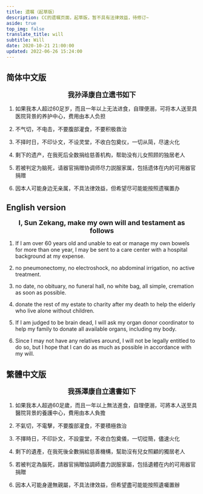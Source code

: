 ```yaml
---
title: 遗嘱（起草版）
description: CC的遗嘱页面，起草版，暂不具有法律效益，待修订~
aside: true
top_img: false
translate_title: will
subtitle: Will
date: 2020-10-21 21:00:00
updated: 2022-06-26 15:24:00
---
```

## 简体中文版
<center><b><font size=4>我孙泽康自立遗书如下</font></center></b>

1. 如果我本人超过60足岁，而且一年以上无法进食，自理便溺，可将本人送至具医院背景的养护中心，费用由本人负担

2. 不气切，不电击，不要腹部灌食，不要积极救治

3. 不择时日，不印讣文，不设灵堂，不收白包奠仪，一切从简，尽速火化

4. 剩下的遗产，在我死后全数捐给慈善机构，帮助没有儿女照顾的独居老人

5. 若被判定为脑死，请器官捐赠协调师尽力説服家属，包括遗体在内的可用器官捐赠

6. 因本人可能身边无亲属，不具法律效益，但希望尽可能能按照遗嘱置办

## English version
<center><b><font size=4>I, Sun Zekang, make my own will and testament as follows</font></center></b>


1. If I am over 60 years old and unable to eat or manage my own bowels for more than one year, I may be sent to a care center with a hospital background at my expense.

2. no pneumonectomy, no electroshock, no abdominal irrigation, no active treatment.

3. no date, no obituary, no funeral hall, no white bag, all simple, cremation as soon as possible.

4. donate the rest of my estate to charity after my death to help the elderly who live alone without children.

5. If I am judged to be brain dead, I will ask my organ donor coordinator to help my family to donate all available organs, including my body.

6. Since I may not have any relatives around, I will not be legally entitled to do so, but I hope that I can do as much as possible in accordance with my will.

## 繁體中文版
<center><b><font size=4>我孫澤康自立遺書如下</font></center></b>

1. 如果我本人超過60足歲，而且一年以上無法進食，自理便溺，可將本人送至具醫院背景的養護中心，費用由本人負擔

2. 不氣切，不電擊，不要腹部灌食，不要積極救治

3. 不擇時日，不印訃文，不設靈堂，不收白包奠儀，一切從簡，儘速火化

4. 剩下的遺產，在我死後全數捐給慈善機構，幫助沒有兒女照顧的獨居老人

5. 若被判定為腦死，請器官捐贈協調師盡力説服家屬，包括遺體在内的可用器官捐贈

6. 因本人可能身邊無親屬，不具法律效益，但希望盡可能能按照遺囑置辦